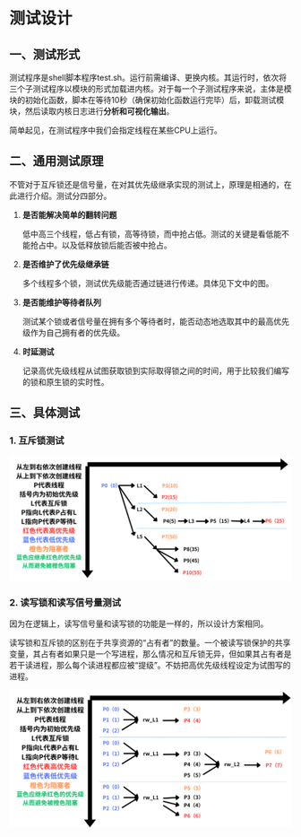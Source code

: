 # 测试设计

## 一、测试形式

测试程序是shell脚本程序test.sh。运行前需编译、更换内核。其运行时，依次将三个子测试程序以模块的形式加载进内核。对于每一个子测试程序来说，主体是模块的初始化函数，脚本在等待10秒（确保初始化函数运行完毕）后，卸载测试模块，然后读取内核日志进行**分析和可视化输出**。

简单起见，在测试程序中我们会指定线程在某些CPU上运行。

## 二、通用测试原理

不管对于互斥锁还是信号量，在对其优先级继承实现的测试上，原理是相通的，在此进行介绍。测试分四部分。

1. **是否能解决简单的翻转问题**
    
    低中高三个线程，低占有锁，高等待锁，而中抢占低。测试的关键是看低能不能抢占中。以及低释放锁后能否被中抢占。

2. **是否维护了优先级继承链**

    多个线程多个锁，测试优先级能否通过链进行传递。具体见下文中的图。

3. **是否能维护等待者队列**

    测试某个锁或者信号量在拥有多个等待者时，能否动态地选取其中的最高优先级作为自己拥有者的优先级。

4. **时延测试**

    记录高优先级线程从试图获取锁到实际取得锁之间的时间，用于比较我们编写的锁和原生锁的实时性。

## 三、具体测试

### 1. 互斥锁测试

![互斥锁测试设计图](测试设计1.png)

### 2. 读写锁和读写信号量测试

因为在逻辑上，读写信号量和读写锁的功能是一样的，所以设计方案相同。

读写锁和互斥锁的区别在于共享资源的“占有者”的数量。一个被读写锁保护的共享变量，其占有者如果只是一个写进程，那么情况和互斥锁无异，但如果其占有者是若干读进程，那么每个读进程都应被“提级”。不妨把高优先级线程设定为试图写的进程。

![读写测试设计图](测试设计2.png)
